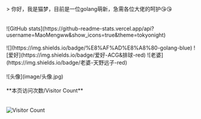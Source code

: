 <br>
<br>
<br>
> 你好，我是猫梦，目前是一位golang萌新，急需各位大佬的呵护😘😘
<br>
<br>
<br>
![GitHub stats](https://github-readme-stats.vercel.app/api?username=MaoMengww&show_icons=true&theme=tokyonight)
<br>
<br>
![](https://img.shields.io/badge/%E8%AF%AD%E8%A8%80-golang-blue)
![爱好](https://img.shields.io/badge/爱好-ACG&排球-red) 
![老婆](https://img.shields.io/badge/老婆-天野远子-red)
<br>
<br>
![头像](image/头像.jpg)
<br>
<br>
**本页访问次数/Visitor Count**
 
<br>
<br>
<br>
 
<img width="80%" src="https://count.getloli.com/@MaoMengww?theme=asoul&padding=7&offset=0&align=top&pixelated=1&darkmode=auto" alt="Visitor Count" />
